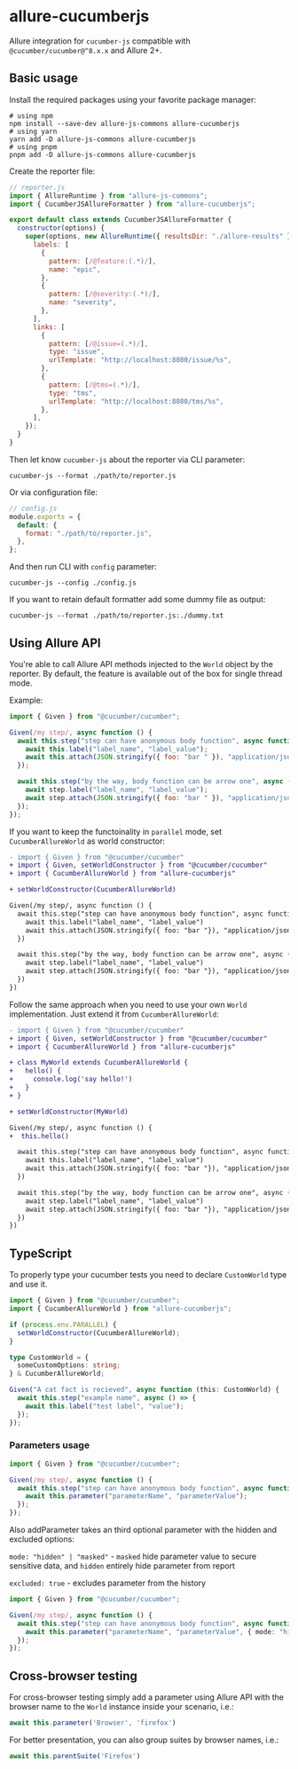 # allure-cucumberjs

Allure integration for `cucumber-js` compatible with `@cucumber/cucumber@^8.x.x` and Allure 2+.

## Basic usage

Install the required packages using your favorite package manager:

```shell
# using npm
npm install --save-dev allure-js-commons allure-cucumberjs
# using yarn
yarn add -D allure-js-commons allure-cucumberjs
# using pnpm
pnpm add -D allure-js-commons allure-cucumberjs
```

Create the reporter file:

```js
// reporter.js
import { AllureRuntime } from "allure-js-commons";
import { CucumberJSAllureFormatter } from "allure-cucumberjs";

export default class extends CucumberJSAllureFormatter {
  constructor(options) {
    super(options, new AllureRuntime({ resultsDir: "./allure-results" }), {
      labels: [
        {
          pattern: [/@feature:(.*)/],
          name: "epic",
        },
        {
          pattern: [/@severity:(.*)/],
          name: "severity",
        },
      ],
      links: [
        {
          pattern: [/@issue=(.*)/],
          type: "issue",
          urlTemplate: "http://localhost:8080/issue/%s",
        },
        {
          pattern: [/@tms=(.*)/],
          type: "tms",
          urlTemplate: "http://localhost:8080/tms/%s",
        },
      ],
    });
  }
}
```

Then let know `cucumber-js` about the reporter via CLI parameter:

```shell
cucumber-js --format ./path/to/reporter.js
```

Or via configuration file:

```js
// config.js
module.exports = {
  default: {
    format: "./path/to/reporter.js",
  },
};
```

And then run CLI with `config` parameter:

```shell
cucumber-js --config ./config.js
```

If you want to retain default formatter add some dummy file as output:

```shell
cucumber-js --format ./path/to/reporter.js:./dummy.txt
```

## Using Allure API

You're able to call Allure API methods injected to the `World` object by the reporter.
By default, the feature is available out of the box for single thread mode.

Example:

```js
import { Given } from "@cucumber/cucumber";

Given(/my step/, async function () {
  await this.step("step can have anonymous body function", async function () {
    await this.label("label_name", "label_value");
    await this.attach(JSON.stringify({ foo: "bar " }), "application/json");
  });

  await this.step("by the way, body function can be arrow one", async (step) => {
    await step.label("label_name", "label_value");
    await step.attach(JSON.stringify({ foo: "bar " }), "application/json");
  });
});
```

If you want to keep the functoinality in `parallel` mode, set `CucumberAllureWorld` as
world constructor:

```diff
- import { Given } from "@cucumber/cucumber"
+ import { Given, setWorldConstructor } from "@cucumber/cucumber"
+ import { CucumberAllureWorld } from "allure-cucumberjs"

+ setWorldConstructor(CucumberAllureWorld)

Given(/my step/, async function () {
  await this.step("step can have anonymous body function", async function () {
    await this.label("label_name", "label_value")
    await this.attach(JSON.stringify({ foo: "bar "}), "application/json")
  })

  await this.step("by the way, body function can be arrow one", async (step) => {
    await step.label("label_name", "label_value")
    await step.attach(JSON.stringify({ foo: "bar "}), "application/json")
  })
})
```

Follow the same approach when you need to use your own `World` implementation. Just extend it from
`CucumberAllureWorld`:

```diff
- import { Given } from "@cucumber/cucumber"
+ import { Given, setWorldConstructor } from "@cucumber/cucumber"
+ import { CucumberAllureWorld } from "allure-cucumberjs"

+ class MyWorld extends CucumberAllureWorld {
+   hello() {
+     console.log('say hello!')
+   }
+ }

+ setWorldConstructor(MyWorld)

Given(/my step/, async function () {
+  this.hello()

  await this.step("step can have anonymous body function", async function () {
    await this.label("label_name", "label_value")
    await this.attach(JSON.stringify({ foo: "bar "}), "application/json")
  })

  await this.step("by the way, body function can be arrow one", async (step) => {
    await step.label("label_name", "label_value")
    await step.attach(JSON.stringify({ foo: "bar "}), "application/json")
  })
})
```

## TypeScript

To properly type your cucumber tests you need to declare `CustomWorld` type and use it.

```ts
import { Given } from "@cucumber/cucumber";
import { CucumberAllureWorld } from "allure-cucumberjs";

if (process.env.PARALLEL) {
  setWorldConstructor(CucumberAllureWorld);
}

type CustomWorld = {
  someCustomOptions: string;
} & CucumberAllureWorld;

Given("A cat fact is recieved", async function (this: CustomWorld) {
  await this.step("example name", async () => {
    await this.label("test label", "value");
  });
});
```

### Parameters usage

```ts
import { Given } from "@cucumber/cucumber";

Given(/my step/, async function () {
  await this.step("step can have anonymous body function", async function () {
    await this.parameter("parameterName", "parameterValue");
  });
});
```

Also addParameter takes an third optional parameter with the hidden and excluded options:

`mode: "hidden" | "masked"` - `masked` hide parameter value to secure sensitive data, and `hidden` entirely hide parameter from report

`excluded: true` - excludes parameter from the history

```ts
import { Given } from "@cucumber/cucumber";

Given(/my step/, async function () {
  await this.step("step can have anonymous body function", async function () {
    await this.parameter("parameterName", "parameterValue", { mode: "hidden", excluded: true });
  });
});
```

## Cross-browser testing

For cross-browser testing simply add a parameter using Allure API with the browser name to the `World` instance inside your scenario, i.e.:

```js
await this.parameter('Browser', 'firefox')
```

For better presentation, you can also group suites by browser names, i.e.:

```js
await this.parentSuite('Firefox')
```
